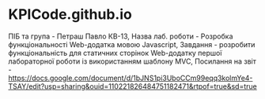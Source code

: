 # KPICode.github.io
ПІБ та група - Петраш Павло КВ-13, Назва лаб. роботи - Розробка функціональності Web-додатка мовою Javascript, Завдання - розробити функціональність для статичних сторінок Web-додатку першої лабораторної роботи із використанням шаблону MVC, Посилання на звіт - https://docs.google.com/document/d/1bJNS1pi3UboCCm99eqq3kolmYe4-TSAY/edit?usp=sharing&ouid=110221826484751182471&rtpof=true&sd=true